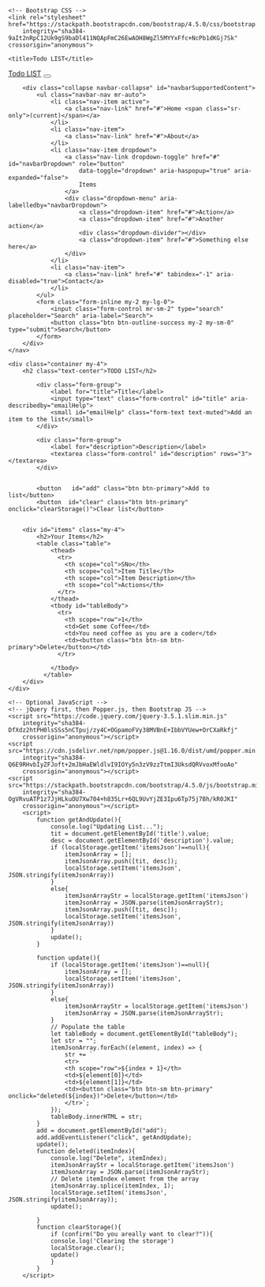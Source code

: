 <!doctype html>
<html lang="en">

<head>
    <!-- Required meta tags -->
    <meta charset="utf-8">
    <meta name="viewport" content="width=device-width, initial-scale=1, shrink-to-fit=no">

    <!-- Bootstrap CSS -->
    <link rel="stylesheet" href="https://stackpath.bootstrapcdn.com/bootstrap/4.5.0/css/bootstrap.min.css"
        integrity="sha384-9aIt2nRpC12Uk9gS9baDl411NQApFmC26EwAOH8WgZl5MYYxFfc+NcPb1dKGj7Sk" crossorigin="anonymous">

    <title>Todo LIST</title>
</head>

<body>
    <nav class="navbar navbar-expand-lg navbar-dark bg-dark">
        <a class="navbar-brand" href="#">Todo LIST</a>
        <button class="navbar-toggler" type="button" data-toggle="collapse" data-target="#navbarSupportedContent"
            aria-controls="navbarSupportedContent" aria-expanded="false" aria-label="Toggle navigation">
            <span class="navbar-toggler-icon"></span>
        </button>

        <div class="collapse navbar-collapse" id="navbarSupportedContent">
            <ul class="navbar-nav mr-auto">
                <li class="nav-item active">
                    <a class="nav-link" href="#">Home <span class="sr-only">(current)</span></a>
                </li>
                <li class="nav-item">
                    <a class="nav-link" href="#">About</a>
                </li>
                <li class="nav-item dropdown">
                    <a class="nav-link dropdown-toggle" href="#" id="navbarDropdown" role="button"
                        data-toggle="dropdown" aria-haspopup="true" aria-expanded="false">
                        Items
                    </a>
                    <div class="dropdown-menu" aria-labelledby="navbarDropdown">
                        <a class="dropdown-item" href="#">Action</a>
                        <a class="dropdown-item" href="#">Another action</a>
                        <div class="dropdown-divider"></div>
                        <a class="dropdown-item" href="#">Something else here</a>
                    </div>
                </li>
                <li class="nav-item">
                    <a class="nav-link" href="#" tabindex="-1" aria-disabled="true">Contact</a>
                </li>
            </ul>
            <form class="form-inline my-2 my-lg-0">
                <input class="form-control mr-sm-2" type="search" placeholder="Search" aria-label="Search">
                <button class="btn btn-outline-success my-2 my-sm-0" type="submit">Search</button>
            </form>
        </div>
    </nav>

    <div class="container my-4">
        <h2 class="text-center">TODO LIST</h2>
         
            <div class="form-group">
                <label for="title">Title</label>
                <input type="text" class="form-control" id="title" aria-describedby="emailHelp">
                <small id="emailHelp" class="form-text text-muted">Add an item to the list</small>
            </div>

            <div class="form-group">
                <label for="description">Description</label>
                <textarea class="form-control" id="description" rows="3"></textarea>
            </div>
            

            <button   id="add" class="btn btn-primary">Add to list</button>
            <button  id="clear" class="btn btn-primary" onclick="clearStorage()">Clear list</button>
         

        <div id="items" class="my-4">
            <h2>Your Items</h2>
            <table class="table">
                <thead>
                  <tr>
                    <th scope="col">SNo</th>
                    <th scope="col">Item Title</th>
                    <th scope="col">Item Description</th> 
                    <th scope="col">Actions</th> 
                  </tr>
                </thead>
                <tbody id="tableBody">
                  <tr>
                    <th scope="row">1</th>
                    <td>Get some Coffee</td>
                    <td>You need coffee as you are a coder</td> 
                    <td><button class="btn btn-sm btn-primary">Delete</button></td> 
                  </tr>
                  
                </tbody>
              </table>
        </div>
    </div>

    <!-- Optional JavaScript -->
    <!-- jQuery first, then Popper.js, then Bootstrap JS -->
    <script src="https://code.jquery.com/jquery-3.5.1.slim.min.js"
        integrity="sha384-DfXdz2htPH0lsSSs5nCTpuj/zy4C+OGpamoFVy38MVBnE+IbbVYUew+OrCXaRkfj"
        crossorigin="anonymous"></script>
    <script src="https://cdn.jsdelivr.net/npm/popper.js@1.16.0/dist/umd/popper.min.js"
        integrity="sha384-Q6E9RHvbIyZFJoft+2mJbHaEWldlvI9IOYy5n3zV9zzTtmI3UksdQRVvoxMfooAo"
        crossorigin="anonymous"></script>
    <script src="https://stackpath.bootstrapcdn.com/bootstrap/4.5.0/js/bootstrap.min.js"
        integrity="sha384-OgVRvuATP1z7JjHLkuOU7Xw704+h835Lr+6QL9UvYjZE3Ipu6Tp75j7Bh/kR0JKI"
        crossorigin="anonymous"></script>
        <script>
            function getAndUpdate(){
                console.log("Updating List...");
                tit = document.getElementById('title').value;
                desc = document.getElementById('description').value;
                if (localStorage.getItem('itemsJson')==null){
                    itemJsonArray = [];
                    itemJsonArray.push([tit, desc]);
                    localStorage.setItem('itemsJson', JSON.stringify(itemJsonArray))
                }
                else{
                    itemJsonArrayStr = localStorage.getItem('itemsJson')
                    itemJsonArray = JSON.parse(itemJsonArrayStr);
                    itemJsonArray.push([tit, desc]);
                    localStorage.setItem('itemsJson', JSON.stringify(itemJsonArray))
                }
                update();
            }

            function update(){
                if (localStorage.getItem('itemsJson')==null){
                    itemJsonArray = []; 
                    localStorage.setItem('itemsJson', JSON.stringify(itemJsonArray))
                } 
                else{
                    itemJsonArrayStr = localStorage.getItem('itemsJson')
                    itemJsonArray = JSON.parse(itemJsonArrayStr); 
                }
                // Populate the table
                let tableBody = document.getElementById("tableBody");
                let str = "";
                itemJsonArray.forEach((element, index) => {
                    str += `
                    <tr>
                    <th scope="row">${index + 1}</th>
                    <td>${element[0]}</td>
                    <td>${element[1]}</td> 
                    <td><button class="btn btn-sm btn-primary" onclick="deleted(${index})">Delete</button></td> 
                    </tr>`; 
                });
                tableBody.innerHTML = str;
            }
            add = document.getElementById("add");
            add.addEventListener("click", getAndUpdate);
            update();
            function deleted(itemIndex){
                console.log("Delete", itemIndex);
                itemJsonArrayStr = localStorage.getItem('itemsJson')
                itemJsonArray = JSON.parse(itemJsonArrayStr);
                // Delete itemIndex element from the array
                itemJsonArray.splice(itemIndex, 1);
                localStorage.setItem('itemsJson', JSON.stringify(itemJsonArray));
                update();

            }
            function clearStorage(){
                if (confirm("Do you areally want to clear?")){
                console.log('Clearing the storage')
                localStorage.clear();
                update()
                }
            }
        </script>
</body>

</html>



